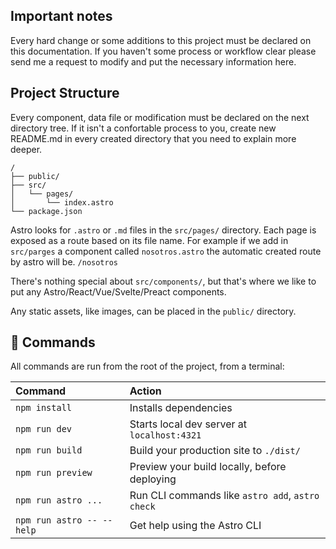 ## Important notes
Every hard change or some additions to this project must be declared on this documentation. 
If you haven't some process or workflow clear please send me a request to modify and put the 
necessary information here.

## Project Structure

Every component, data file or modification must be declared on the next directory tree.
If it isn't a confortable process to you, create new README.md in every created directory that 
you need to explain more deeper.

```text
/
├── public/
├── src/
│   └── pages/
│       └── index.astro
└── package.json
```

Astro looks for `.astro` or `.md` files in the `src/pages/` directory. Each page is exposed as a route based on its file name.
For example if we add in `src/parges` a component called `nosotros.astro` the automatic created route by astro will be. `/nosotros`

There's nothing special about `src/components/`, but that's where we like to put any Astro/React/Vue/Svelte/Preact components.

Any static assets, like images, can be placed in the `public/` directory.

## 🧞 Commands

All commands are run from the root of the project, from a terminal:

| Command                   | Action                                           |
| :------------------------ | :----------------------------------------------- |
| `npm install`             | Installs dependencies                            |
| `npm run dev`             | Starts local dev server at `localhost:4321`      |
| `npm run build`           | Build your production site to `./dist/`          |
| `npm run preview`         | Preview your build locally, before deploying     |
| `npm run astro ...`       | Run CLI commands like `astro add`, `astro check` |
| `npm run astro -- --help` | Get help using the Astro CLI                     |